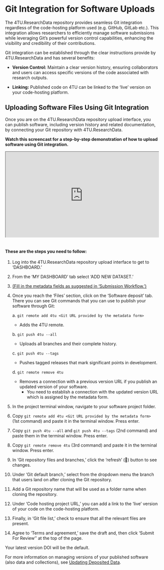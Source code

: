 <style>
    .responsive-iframe-container {
        position: relative;
        overflow: hidden;
        padding-top: 56.25%; /* 16:9 Aspect Ratio */
        width: 100%;
    }

    .responsive-iframe-container iframe {
        position: absolute;
        top: 0;
        left: 0;
        width: 100%;
        height: 100%;
    }
    
    /* Add this block to centralize the caption */
    .caption {
        text-align: center;
        font-style: italic;
        margin-top: 8px;
        color: #666;
    }
</style>

# Git Integration for Software Uploads

The 4TU.ResearchData repository provides seamless Git integration regardless of the code-hosting platform used (e.g. GitHub, GitLab etc.). This integration allows researchers to efficiently manage software submissions while leveraging Git’s powerful version control capabilities, enhancing the visibility and credibility of their contributions. 

Git integration can be established through the clear instructions provide by 4TU.ResearchData and has several benefits: 

- **Version Control:** Maintain a clear version history, ensuring collaborators and users can access specific versions of the code associated with research outputs.

- **Linking:** Published code on 4TU can be linked to the ‘live’ version on your code-hosting platform.

## Uploading Software Files Using Git Integration

Once you are on the 4TU.ResearchData repository upload interface, you can publish software, including version history and related documentation, by connecting your Git repository with 4TU.ResearchData. 

**Watch this screencast for a step-by-step demonstration of how to upload software using Git integration.** 

<div class="responsive-iframe-container">
    <iframe src="https://youtube.com/embed/NtX72arJiqg" allowfullscreen="allowfullscreen" allow="autoplay *; geolocation *; microphone *; camera *; midi *; encrypted-media *"></iframe>
</div>

<br>

#### These are the steps you need to follow: 

1. Log into the 4TU.ResearchData repository upload interface to get to ‘DASHBOARD.’ 

2. From the ‘MY DASHBOARD’ tab select ‘ADD NEW DATASET.’ 

3. [(Fill in the metadata fields as suggested in ‘Submission Workflow.’)](/submission_workflow/intro)

4. Once you reach the ‘Files’ section, click on the ‘Software deposit’ tab. There you can see Git commands that you can use to publish your software through Git:

    a. `git remote add 4tu <Git URL provided by the metadata form>`
    - Adds the 4TU remote.

    b. `git push 4tu --all`
    - Uploads all branches and their complete history.

    c. `git push 4tu --tags`
    - Pushes tagged releases that mark significant points in development.

    d. `git remote remove 4tu`
    - Removes a connection with a previous version URL if you publish an updated version of your software.
        - You need to establish a connection with the updated version URL which  is assigned by the metadata form. 

5. In the project terminal window, navigate to your software project folder.

6. Copy `git remote add 4tu <Git URL provided by the metadata form>` (1st command) and paste it in the terminal window. Press enter.

7. Copy `git push 4tu --all` and `git push 4tu --tags` (2nd command) and paste them in the terminal window. Press enter.

8. Copy `git remote remove 4tu` (3rd command) and paste it in the terminal window. Press enter. 
  
9. In ‘Git repository files and branches,’ click the ‘refresh’ (🔄) button to see changes. 

10. Under ‘Git default branch,’ select from the dropdown menu the branch that users land on after cloning the Git repository.

11. Add a Git repository name that will be used as a folder name when cloning the repository.

12. Under ‘Code hosting project URL,’ you can add a link to the ‘live’ version of your code on the  code-hosting platform.

13. Finally, in ‘Git file list,’ check to ensure that all the relevant files are present.  

14. Agree to ‘Terms and agreement,’ save the draft and, then click ‘Submit For Review’’ at the top of the page. 

Your latest version DOI will be the default.  

For more information on managing versions of your published software (also data and collections), see [Updating Deposited Data](/submission_workflow/updating_deposited_data). 

